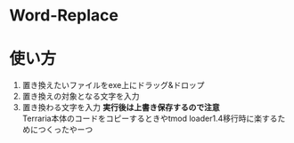 # Word-Replace
  
# 使い方
1. 置き換えたいファイルをexe上にドラッグ&ドロップ
2. 置き換えの対象となる文字を入力
3. 置き換わる文字を入力
**実行後は上書き保存するので注意**  
Terraria本体のコードをコピーするときやtmod loader1.4移行時に楽するためにつくったやーつ
